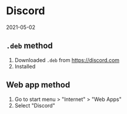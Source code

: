 # Discord

2021-05-02

## `.deb` method

1. Downloaded `.deb` from https://discord.com
2. Installed

## Web app method

1. Go to start menu > "Internet" > "Web Apps"
2. Select "Discord"
